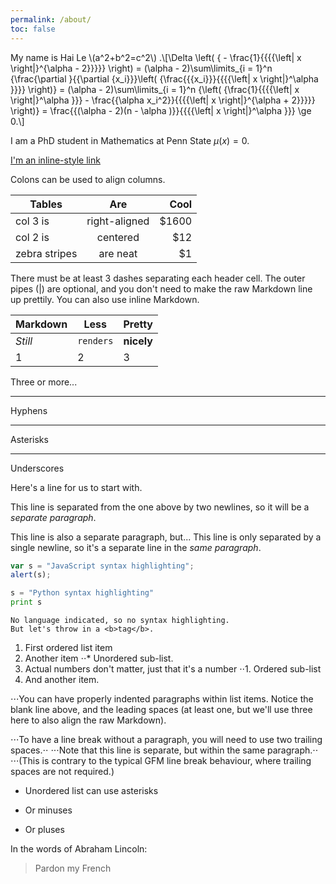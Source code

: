 ```yaml
---
permalink: /about/
toc: false
---
```


My name is Hai Le \\(a^2+b^2=c^2\\) .\\[\Delta \left( { - \frac{1}{{{{\left| x \right|}^{\alpha  - 2}}}}} \right) = (\alpha  - 2)\sum\limits_{i = 1}^n {\frac{\partial }{{\partial {x_i}}}\left( {\frac{{{x_i}}}{{{{\left| x \right|}^\alpha }}}} \right)}  = (\alpha  - 2)\sum\limits_{i = 1}^n {\left( {\frac{1}{{{{\left| x \right|}^\alpha }}} - \frac{{\alpha x_i^2}}{{{{\left| x \right|}^{\alpha  + 2}}}}} \right)}  = \frac{{(\alpha  - 2)(n - \alpha )}}{{{{\left| x \right|}^\alpha }}} \ge 0.\\]

I am a PhD student in Mathematics at Penn State $\mu(x)=0$.

[I'm an inline-style link](https://www.google.com)

Colons can be used to align columns.

| Tables        | Are           | Cool  |
| ------------- |:-------------:| -----:|
| col 3 is      | right-aligned | $1600 |
| col 2 is      | centered      |   $12 |
| zebra stripes | are neat      |    $1 |

There must be at least 3 dashes separating each header cell.
The outer pipes (|) are optional, and you don't need to make the 
raw Markdown line up prettily. You can also use inline Markdown.

Markdown | Less | Pretty
--- | --- | ---
*Still* | `renders` | **nicely**
1 | 2 | 3

Three or more...

---

Hyphens

***

Asterisks

___

Underscores

Here's a line for us to start with.

This line is separated from the one above by two newlines, so it will be a *separate paragraph*.

This line is also a separate paragraph, but...
This line is only separated by a single newline, so it's a separate line in the *same paragraph*.

```javascript
var s = "JavaScript syntax highlighting";
alert(s);
```
 
```python
s = "Python syntax highlighting"
print s
```
 
```
No language indicated, so no syntax highlighting. 
But let's throw in a <b>tag</b>.
```

1. First ordered list item
2. Another item
⋅⋅* Unordered sub-list. 
1. Actual numbers don't matter, just that it's a number
⋅⋅1. Ordered sub-list
4. And another item.

⋅⋅⋅You can have properly indented paragraphs within list items. Notice the blank line above, and the leading spaces (at least one, but we'll use three here to also align the raw Markdown).

⋅⋅⋅To have a line break without a paragraph, you will need to use two trailing spaces.⋅⋅
⋅⋅⋅Note that this line is separate, but within the same paragraph.⋅⋅
⋅⋅⋅(This is contrary to the typical GFM line break behaviour, where trailing spaces are not required.)

* Unordered list can use asterisks
- Or minuses
+ Or pluses

In the words of Abraham Lincoln:

> Pardon my French